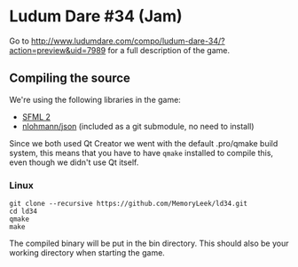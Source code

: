 # Ludum Dare #34 (Jam)
Go to http://www.ludumdare.com/compo/ludum-dare-34/?action=preview&uid=7989 for a full description of the game.

## Compiling the source

We're using the following libraries in the game:
- [SFML 2](http://www.sfml-dev.org/)
- [nlohmann/json](https://github.com/nlohmann/json) (included as a git submodule, no need to install)

Since we both used Qt Creator we went with the default .pro/qmake build system, this means that you have to have `qmake` installed to compile this, even though we didn't use Qt itself.

### Linux
	git clone --recursive https://github.com/MemoryLeek/ld34.git
	cd ld34
	qmake
	make

The compiled binary will be put in the bin directory. This should also be your working directory when starting the game.

